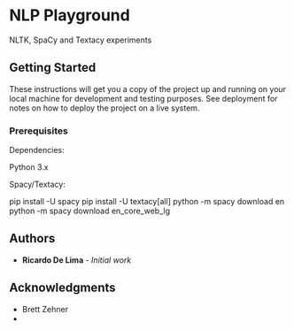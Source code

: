 # NLP Playground

NLTK, SpaCy and Textacy experiments

## Getting Started

These instructions will get you a copy of the project up and running on your local machine for development and testing purposes. See deployment for notes on how to deploy the project on a live system.

### Prerequisites

Dependencies:

Python 3.x

Spacy/Textacy:

pip install -U spacy
pip install -U textacy[all]
python -m spacy download en
python -m spacy download en_core_web_lg

## Authors

- **Ricardo De Lima** - _Initial work_

## Acknowledgments

- Brett Zehner
-
